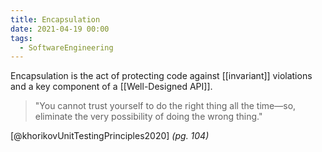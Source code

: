 ```yaml
---
title: Encapsulation
date: 2021-04-19 00:00
tags:
  - SoftwareEngineering
---
```


Encapsulation is the act of protecting code against [[invariant]] violations and a key component of a [[Well-Designed API]].

> "You cannot trust yourself to do the right thing all the time—so, eliminate the very possibility of doing the wrong thing." 

[@khorikovUnitTestingPrinciples2020] *(pg. 104)*
